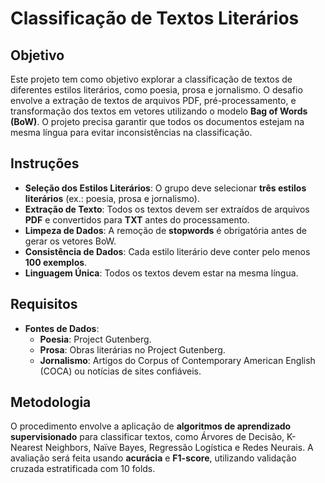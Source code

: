 # Classificação de Textos Literários

## Objetivo
Este projeto tem como objetivo explorar a classificação de textos de diferentes estilos literários, como poesia, prosa e jornalismo. O desafio envolve a extração de textos de arquivos PDF, pré-processamento, e transformação dos textos em vetores utilizando o modelo **Bag of Words (BoW)**. O projeto precisa garantir que todos os documentos estejam na mesma língua para evitar inconsistências na classificação.

## Instruções
- **Seleção dos Estilos Literários**: O grupo deve selecionar **três estilos literários** (ex.: poesia, prosa e jornalismo).
- **Extração de Texto**: Todos os textos devem ser extraídos de arquivos **PDF** e convertidos para **TXT** antes do processamento.
- **Limpeza de Dados**: A remoção de **stopwords** é obrigatória antes de gerar os vetores BoW.
- **Consistência de Dados**: Cada estilo literário deve conter pelo menos **100 exemplos**.
- **Linguagem Única**: Todos os textos devem estar na mesma língua.

## Requisitos
- **Fontes de Dados**:
  - **Poesia**: Project Gutenberg.
  - **Prosa**: Obras literárias no Project Gutenberg.
  - **Jornalismo**: Artigos do Corpus of Contemporary American English (COCA) ou notícias de sites confiáveis.

## Metodologia
O procedimento envolve a aplicação de **algoritmos de aprendizado supervisionado** para classificar textos, como Árvores de Decisão, K-Nearest Neighbors, Naïve Bayes, Regressão Logística e Redes Neurais. A avaliação será feita usando **acurácia** e **F1-score**, utilizando validação cruzada estratificada com 10 folds.


